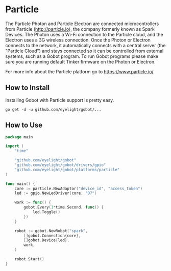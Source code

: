 # Particle

The Particle Photon and Particle Electron are connected microcontrollers from Particle (http://particle.io), the company formerly known as Spark Devices. The Photon uses a Wi-Fi connection to the Particle cloud, and the Electron uses a 3G wireless connection. Once the Photon or Electron connects to the network, it automatically connects with a central server (the "Particle Cloud") and stays connected so it can be controlled from external systems, such as a Gobot program. To run Gobot programs please make sure you are running default Tinker firmware on the Photon or Electron.

For more info about the Particle platform go to https://www.particle.io/

## How to Install

Installing Gobot with Particle support is pretty easy.

```
go get -d -u github.com/eyelight/gobot/...
```

## How to Use

```go
package main

import (
	"time"

	"github.com/eyelight/gobot"
	"github.com/eyelight/gobot/drivers/gpio"
	"github.com/eyelight/gobot/platforms/particle"
)

func main() {
	core := particle.NewAdaptor("device_id", "access_token")
	led := gpio.NewLedDriver(core, "D7")

	work := func() {
		gobot.Every(1*time.Second, func() {
			led.Toggle()
		})
	}

	robot := gobot.NewRobot("spark",
		[]gobot.Connection{core},
		[]gobot.Device{led},
		work,
	)

	robot.Start()
}
```
